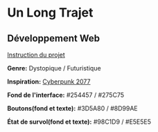 # Un Long Trajet
## Développement Web
[Instruction du projet](https://smnarnold.com/projets/vous-etes-le-heros)

**Genre:** Dystopique / Futuristique

**Inspiration:** [Cyberpunk 2077](https://www.cyberpunk.net/ca/fr/)

**Fond de l'interface:** #254457 / #275C75

**Boutons(fond et texte):** #3D5A80 / #8D99AE

**État de survol(fond et texte):** #98C1D9 / #E5E5E5
